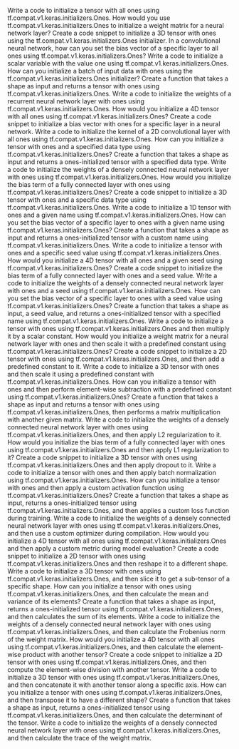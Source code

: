 Write a code to initialize a tensor with all ones using tf.compat.v1.keras.initializers.Ones.
How would you use tf.compat.v1.keras.initializers.Ones to initialize a weight matrix for a neural network layer?
Create a code snippet to initialize a 3D tensor with ones using the tf.compat.v1.keras.initializers.Ones initializer.
In a convolutional neural network, how can you set the bias vector of a specific layer to all ones using tf.compat.v1.keras.initializers.Ones?
Write a code to initialize a scalar variable with the value one using tf.compat.v1.keras.initializers.Ones.
How can you initialize a batch of input data with ones using the tf.compat.v1.keras.initializers.Ones initializer?
Create a function that takes a shape as input and returns a tensor with ones using tf.compat.v1.keras.initializers.Ones.
Write a code to initialize the weights of a recurrent neural network layer with ones using tf.compat.v1.keras.initializers.Ones.
How would you initialize a 4D tensor with all ones using tf.compat.v1.keras.initializers.Ones?
Create a code snippet to initialize a bias vector with ones for a specific layer in a neural network.
Write a code to initialize the kernel of a 2D convolutional layer with all ones using tf.compat.v1.keras.initializers.Ones.
How can you initialize a tensor with ones and a specified data type using tf.compat.v1.keras.initializers.Ones?
Create a function that takes a shape as input and returns a ones-initialized tensor with a specified data type.
Write a code to initialize the weights of a densely connected neural network layer with ones using tf.compat.v1.keras.initializers.Ones.
How would you initialize the bias term of a fully connected layer with ones using tf.compat.v1.keras.initializers.Ones?
Create a code snippet to initialize a 3D tensor with ones and a specific data type using tf.compat.v1.keras.initializers.Ones.
Write a code to initialize a 1D tensor with ones and a given name using tf.compat.v1.keras.initializers.Ones.
How can you set the bias vector of a specific layer to ones with a given name using tf.compat.v1.keras.initializers.Ones?
Create a function that takes a shape as input and returns a ones-initialized tensor with a custom name using tf.compat.v1.keras.initializers.Ones.
Write a code to initialize a tensor with ones and a specific seed value using tf.compat.v1.keras.initializers.Ones.
How would you initialize a 4D tensor with all ones and a given seed using tf.compat.v1.keras.initializers.Ones?
Create a code snippet to initialize the bias term of a fully connected layer with ones and a seed value.
Write a code to initialize the weights of a densely connected neural network layer with ones and a seed using tf.compat.v1.keras.initializers.Ones.
How can you set the bias vector of a specific layer to ones with a seed value using tf.compat.v1.keras.initializers.Ones?
Create a function that takes a shape as input, a seed value, and returns a ones-initialized tensor with a specified name using tf.compat.v1.keras.initializers.Ones.
Write a code to initialize a tensor with ones using tf.compat.v1.keras.initializers.Ones and then multiply it by a scalar constant.
How would you initialize a weight matrix for a neural network layer with ones and then scale it with a predefined constant using tf.compat.v1.keras.initializers.Ones?
Create a code snippet to initialize a 2D tensor with ones using tf.compat.v1.keras.initializers.Ones, and then add a predefined constant to it.
Write a code to initialize a 3D tensor with ones and then scale it using a predefined constant with tf.compat.v1.keras.initializers.Ones.
How can you initialize a tensor with ones and then perform element-wise subtraction with a predefined constant using tf.compat.v1.keras.initializers.Ones?
Create a function that takes a shape as input and returns a tensor with ones using tf.compat.v1.keras.initializers.Ones, then performs a matrix multiplication with another given matrix.
Write a code to initialize the weights of a densely connected neural network layer with ones using tf.compat.v1.keras.initializers.Ones, and then apply L2 regularization to it.
How would you initialize the bias term of a fully connected layer with ones using tf.compat.v1.keras.initializers.Ones and then apply L1 regularization to it?
Create a code snippet to initialize a 3D tensor with ones using tf.compat.v1.keras.initializers.Ones and then apply dropout to it.
Write a code to initialize a tensor with ones and then apply batch normalization using tf.compat.v1.keras.initializers.Ones.
How can you initialize a tensor with ones and then apply a custom activation function using tf.compat.v1.keras.initializers.Ones?
Create a function that takes a shape as input, returns a ones-initialized tensor using tf.compat.v1.keras.initializers.Ones, and then applies a custom loss function during training.
Write a code to initialize the weights of a densely connected neural network layer with ones using tf.compat.v1.keras.initializers.Ones, and then use a custom optimizer during compilation.
How would you initialize a 4D tensor with all ones using tf.compat.v1.keras.initializers.Ones and then apply a custom metric during model evaluation?
Create a code snippet to initialize a 2D tensor with ones using tf.compat.v1.keras.initializers.Ones and then reshape it to a different shape.
Write a code to initialize a 3D tensor with ones using tf.compat.v1.keras.initializers.Ones, and then slice it to get a sub-tensor of a specific shape.
How can you initialize a tensor with ones using tf.compat.v1.keras.initializers.Ones, and then calculate the mean and variance of its elements?
Create a function that takes a shape as input, returns a ones-initialized tensor using tf.compat.v1.keras.initializers.Ones, and then calculates the sum of its elements.
Write a code to initialize the weights of a densely connected neural network layer with ones using tf.compat.v1.keras.initializers.Ones, and then calculate the Frobenius norm of the weight matrix.
How would you initialize a 4D tensor with all ones using tf.compat.v1.keras.initializers.Ones, and then calculate the element-wise product with another tensor?
Create a code snippet to initialize a 2D tensor with ones using tf.compat.v1.keras.initializers.Ones, and then compute the element-wise division with another tensor.
Write a code to initialize a 3D tensor with ones using tf.compat.v1.keras.initializers.Ones, and then concatenate it with another tensor along a specific axis.
How can you initialize a tensor with ones using tf.compat.v1.keras.initializers.Ones, and then transpose it to have a different shape?
Create a function that takes a shape as input, returns a ones-initialized tensor using tf.compat.v1.keras.initializers.Ones, and then calculate the determinant of the tensor.
Write a code to initialize the weights of a densely connected neural network layer with ones using tf.compat.v1.keras.initializers.Ones, and then calculate the trace of the weight matrix.